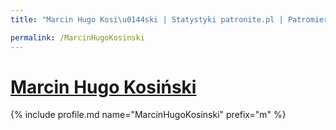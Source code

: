```yaml
---
title: "Marcin Hugo Kosi\u0144ski | Statystyki patronite.pl | Patromierz"

permalink: /MarcinHugoKosinski
---
```


# [Marcin Hugo Kosiński](https://patronite.pl/MarcinHugoKosinski)

{% include profile.md name="MarcinHugoKosinski" prefix="m" %}

